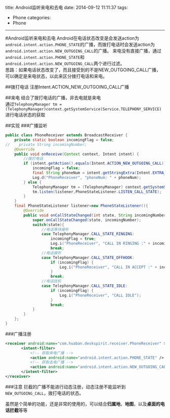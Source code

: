 title: Android监听来电和去电
date: 2014-09-12 11:11:37
tags:
- Phone
categories:
- Phone
---

#Android监听来电和去电
Android在电话状态改变是会发送action为`android.intent.action.PHONE_STATE`的广播，而拨打电话时会发送action为`android.intent.action.NEW_OUTGOING_CALL`的广播。
来电没有直接广播，通过`android.intent.action.PHONE_STATE`和`android.intent.action.NEW_OUTGOING_CALL`两个进行过滤。  
思路：如果电话状态改变了，而且接受到的不是NEW_OUTGOING_CALL广播，可以确定是来电状态，以此来区分拨打电话和来电。

##拨打电话
注册Intent.ACTION_NEW_OUTGOING_CALL广播

##来电
结合了拨打电话的广播，非去电就是来电  
通过`TelephonyManager tm = (TelephonyManager)context.getSystemService(Service.TELEPHONY_SERVICE)`  
进行电话状态的获取

##实现
###广播监听
``` java
public class PhoneReceiver extends BroadcastReceiver {
    private static boolean incomingFlag = false;
//    private String incomingNumber;
    @Override
    public void onReceive(Context context, Intent intent) {
        //拨打电话
        if (intent.getAction().equals(Intent.ACTION_NEW_OUTGOING_CALL)) {
            incomingFlag = false;
            final String phoneNum = intent.getStringExtra(Intent.EXTRA_PHONE_NUMBER);
            Log.d("PhoneReceiver", "phoneNum: " + phoneNum);
        } else {
            TelephonyManager tm = (TelephonyManager) context.getSystemService(Service.TELEPHONY_SERVICE);
            tm.listen(listener,PhoneStateListener.LISTEN_CALL_STATE);
        }
    }
    final PhoneStateListener listener=new PhoneStateListener(){
        @Override
        public void onCallStateChanged(int state, String incomingNumber) {
            super.onCallStateChanged(state, incomingNumber);
            switch(state){
                //电话等待接听
                case TelephonyManager.CALL_STATE_RINGING:
                    incomingFlag = true;
                    Log.i("PhoneReceiver", "CALL IN RINGING :" + incomingNumber);
                    break;
                //电话接听
                case TelephonyManager.CALL_STATE_OFFHOOK:
                    if (incomingFlag) {
                        Log.i("PhoneReceiver", "CALL IN ACCEPT :" + incomingNumber);
                    }
                    break;
                //电话挂机
                case TelephonyManager.CALL_STATE_IDLE:
                    if (incomingFlag) {
                        Log.i("PhoneReceiver", "CALL IDLE");
                    }
                    break;
            }
        }
    };
}
```

###广播注册
``` xml
<receiver android:name="com.huaban.deskspirit.receiver.PhoneReceiver" >
       <intent-filter>
           <!-- 获取来电广播 -->
           <action android:name="android.intent.action.PHONE_STATE" />
           <!-- 获取去电广播 -->
           <action android:name="android.intent.action.NEW_OUTGOING_CALL" />
       </intent-filter>
</receiver>
```

###注意
拦截的广播不能进行动态注册，动态注册不能监听到`NEW_OUTGOING_CALL`，拨打电话的状态。

虽然是个简单的功能，还是非常的使用的，可以结合**归属地**，**地图**，以及**桌面的电话拦截**等等
